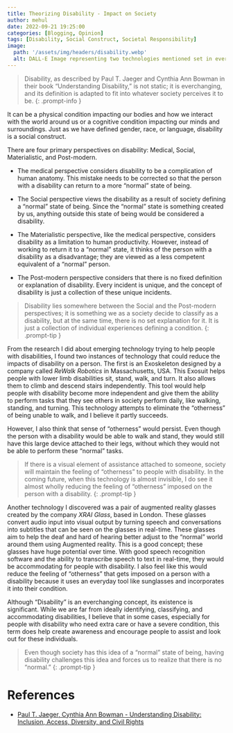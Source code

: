 ```yaml
---
title: Theorizing Disability - Impact on Society
author: mehul
date: 2022-09-21 19:25:00
categories: [Blogging, Opinion]
tags: [Disability, Social Construct, Societal Responsibility]
image:
  path: '/assets/img/headers/disability.webp'
  alt: DALL-E Image representing two technologies mentioned set in everyday environments to reflect their usage contexts.
---
```


> Disability, as described by Paul T. Jaeger and Cynthia Ann Bowman in their book “Understanding Disability,” is not static; it is everchanging, and its definition is adapted to fit into whatever society perceives it to be.
{: .prompt-info }

It can be a physical condition impacting our bodies and how we interact with the world around us or a cognitive condition impacting our minds and surroundings. Just as we have defined gender, race, or language, disability is a social construct.

There are four primary perspectives on disability: Medical, Social, Materialistic, and Post-modern.
- The medical perspective considers disability to be a complication of human anatomy. This mistake needs to be corrected so that the person with a disability can return to a more “normal” state of being.

- The Social perspective views the disability as a result of society defining a “normal” state of being. Since the “normal” state is something created by us, anything outside this state of being would be considered a disability.

- The Materialistic perspective, like the medical perspective, considers disability as a limitation to human productivity. However, instead of working to return it to a “normal” state, it thinks of the person with a disability as a disadvantage; they are viewed as a less competent equivalent of a “normal” person.

- The Post-modern perspective considers that there is no fixed definition or explanation of disability. Every incident is unique, and the concept of disability is just a collection of these unique incidents.

> Disability lies somewhere between the Social and the Post-modern perspectives; it is something we as a society decide to classify as a disability, but at the same time, there is no set explanation for it. It is just a collection of individual experiences defining a condition.
{: .prompt-tip }

From the research I did about emerging technology trying to help people with disabilities, I found two instances of technology that could reduce the impacts of disability on a person. The first is an Exoskeleton designed by a company called *ReWalk Robotics* in Massachusetts, USA. This Exosuit helps people with lower limb disabilities sit, stand, walk, and turn. It also allows them to climb and descend stairs independently. This tool would help people with disability become more independent and give them the ability to perform tasks that they see others in society perform daily, like walking, standing, and turning. This technology attempts to eliminate the “otherness” of being unable to walk, and I believe it partly succeeds.

However, I also think that sense of “otherness” would persist. Even though the person with a disability would be able to walk and stand, they would still have this large device attached to their legs, without which they would not be able to perform these “normal” tasks.

> If there is a visual element of assistance attached to someone, society will maintain the feeling of “otherness” to people with disability. In the coming future, when this technology is almost invisible, I do see it almost wholly reducing the feeling of “otherness” imposed on the person with a disability.
{: .prompt-tip }

Another technology I discovered was a pair of augmented reality glasses created by the company *XRAI Glass*, based in London. These glasses convert audio input into visual output by turning speech and conversations into subtitles that can be seen on the glasses in real-time. These glasses aim to help the deaf and hard of hearing better adjust to the “normal” world around them using Augmented reality. This is a good concept; these glasses have huge potential over time. With good speech recognition software and the ability to transcribe speech to text in real-time, they would be accommodating for people with disability. I also feel like this would reduce the feeling of “otherness” that gets imposed on a person with a disability because it uses an everyday tool like sunglasses and incorporates it into their condition.

Although “Disability” is an everchanging concept, its existence is significant. While we are far from ideally identifying, classifying, and accommodating disabilities, I believe that in some cases, especially for people with disability who need extra care or have a severe condition, this term does help create awareness and encourage people to assist and look out for these individuals.

> Even though society has this idea of a “normal” state of being, having disability challenges this idea and forces us to realize that there is no “normal.”
{: .prompt-tip }


# References

- [Paul T. Jaeger, Cynthia Ann Bowman - Understanding Disability: Inclusion, Access, Diversity, and Civil Rights](https://books.google.com/books?id=36JTzUCh9v0C&newbks=0&hl=en&source=newbks_fb)
